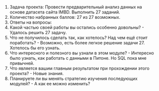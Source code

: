 1. Задача проекта: Провести предварительный анализ данных на основе датасета сайта IMBD. Выполнить 27 заданий.
2. Количество набранных баллов: 27 из 27 возможных.
3. Ответы на вопросы:
  1. Какой частью своей работы вы остались особенно довольны? - Удалось решить 27 задачу.
  2. Что не получилось сделать так, как хотелось? Над чем ещё стоит поработать? - Возможно, есть более легкое решение задачи 27. Хотелось бы его узнать.
  3. Что интересного и полезного вы узнали в этом модуле? - Интересно было узнать, как работать с данными в Питоне. Но SQL пока мне привычней.
  4. Что является вашим главным результатом при прохождении этого проекта? - Новые знания.
  5. Планируете ли вы менять стратегию изучения последующих модулей? - А как ее можно изменить?
 
